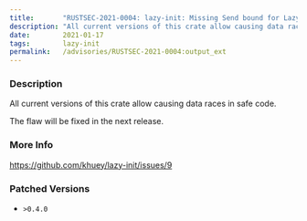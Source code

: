 ```yaml
---
title:       "RUSTSEC-2021-0004: lazy-init: Missing Send bound for Lazy"
description: "All current versions of this crate allow causing data races in safe code. The flaw will be fixed in the next release."
date:        2021-01-17
tags:        lazy-init
permalink:   /advisories/RUSTSEC-2021-0004:output_ext
---
```


### Description

All current versions of this crate allow causing data races in safe code.

The flaw will be fixed in the next release.

### More Info

<https://github.com/khuey/lazy-init/issues/9>

### Patched Versions

- `>0.4.0`


